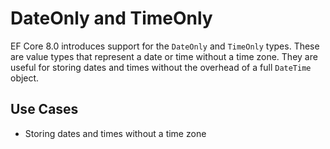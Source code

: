 # DateOnly and TimeOnly

EF Core 8.0 introduces support for the `DateOnly` and `TimeOnly` types.  These are value types that represent a date or time without a time zone.  They are useful for storing dates and times without the overhead of a full `DateTime` object.

## Use Cases

- Storing dates and times without a time zone
